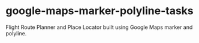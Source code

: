 # google-maps-marker-polyline-tasks
Flight Route Planner and Place Locator built using Google Maps marker and polyline.
